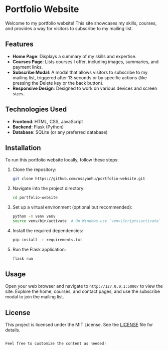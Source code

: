 
# Portfolio Website

Welcome to my portfolio website! This site showcases my skills, courses, and provides a way for visitors to subscribe to my mailing list.

## Features
- **Home Page**: Displays a summary of my skills and expertise.
- **Courses Page**: Lists courses I offer, including images, summaries, and payment links.
- **Subscribe Modal**: A modal that allows visitors to subscribe to my mailing list, triggered after 13 seconds or by specific actions (like pressing the Delete key or the back button).
- **Responsive Design**: Designed to work on various devices and screen sizes.

## Technologies Used
- **Frontend**: HTML, CSS, JavaScript
- **Backend**: Flask (Python)
- **Database**: SQLite (or any preferred database)

## Installation
To run this portfolio website locally, follow these steps:
1. Clone the repository:
   ```bash
   git clone https://github.com/osayanhu/portfolio-website.git
   ```
2. Navigate into the project directory:
   ```bash
   cd portfolio-website
   ```
3. Set up a virtual environment (optional but recommended):
   ```bash
   python -m venv venv
   source venv/bin/activate  # On Windows use `venv\Scripts\activate`
   ```
4. Install the required dependencies:
   ```bash
   pip install -r requirements.txt
   ```
5. Run the Flask application:
   ```bash
   flask run
   ```

## Usage
Open your web browser and navigate to `http://127.0.0.1:5000/` to view the site. Explore the home, courses, and contact pages, and use the subscribe modal to join the mailing list.

## License
This project is licensed under the MIT License. See the [LICENSE](LICENSE) file for details.
```

Feel free to customize the content as needed!
